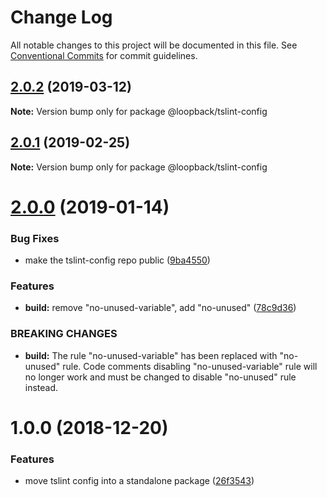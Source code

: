 # Change Log

All notable changes to this project will be documented in this file.
See [Conventional Commits](https://conventionalcommits.org) for commit guidelines.

## [2.0.2](https://github.com/strongloop/loopback-next/compare/@loopback/tslint-config@2.0.1...@loopback/tslint-config@2.0.2) (2019-03-12)

**Note:** Version bump only for package @loopback/tslint-config





## [2.0.1](https://github.com/strongloop/loopback-next/compare/@loopback/tslint-config@2.0.0...@loopback/tslint-config@2.0.1) (2019-02-25)

**Note:** Version bump only for package @loopback/tslint-config





# [2.0.0](https://github.com/strongloop/loopback-next/compare/@loopback/tslint-config@1.0.0...@loopback/tslint-config@2.0.0) (2019-01-14)


### Bug Fixes

* make the tslint-config repo public ([9ba4550](https://github.com/strongloop/loopback-next/commit/9ba4550))


### Features

* **build:** remove "no-unused-variable", add "no-unused" ([78c9d36](https://github.com/strongloop/loopback-next/commit/78c9d36))


### BREAKING CHANGES

* **build:** The rule "no-unused-variable" has been replaced with
"no-unused" rule. Code comments disabling "no-unused-variable" rule will
no longer work and must be changed to disable "no-unused" rule instead.





# 1.0.0 (2018-12-20)


### Features

* move tslint config into a standalone package ([26f3543](https://github.com/strongloop/loopback-next/commit/26f3543))
